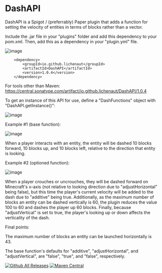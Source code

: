 # DashAPI

DashAPI is a Spigot / (preferrably) Paper plugin that adds a function for setting the velocity of entities in terms of blocks rather than a vector.

Include the .jar file in your "plugins" folder and add this dependency to your pom.xml. Then, add this as a dependency in your "plugin.yml" file.

![image](https://user-images.githubusercontent.com/81048400/225530011-7ba0fa9f-205e-4315-90b2-43cb2f673463.png)

        <dependency>
            <groupId>io.github.lichenaut</groupId>
            <artifactId>DashAPI</artifactId>
            <version>1.0.4</version>
        </dependency>
        
For tools other than Maven: https://central.sonatype.com/artifact/io.github.lichenaut/DashAPI/1.0.4

To get an instance of this API for use, define a "DashFunctions" object with "DashAPI.getInstance()":

![image](https://user-images.githubusercontent.com/81048400/225512094-16e55346-dc67-4fb6-918b-4b165631a0ef.png)

Example #1 (base function):

![image](https://user-images.githubusercontent.com/81048400/225510373-f0dd76f5-1cfe-4f51-9e91-00a48710b790.png)

When a player interacts with an entity, the entity will be dashed 10 blocks forward, 10 blocks up, and 10 blocks left, relative to the direction that entity is looking.

Example #2 (optioned function):

![image](https://user-images.githubusercontent.com/81048400/225510778-2930ace2-b573-43e3-8e06-d89c0a2a3095.png)

When a player crouches or uncrouches, they will be dashed forward on Minecraft's x-axis (not relative to looking direction due to "adjustHorizontal" being false), but this time the player's current velocity will be added to the dash due to "additive" being true. Additionally, as the maximum number of blocks an entity can be dashed vertically is 60, the plugin reduces the value 100 to 60 and dashes the player up 60 blocks. Finally, because "adjustVertical" is set to true, the player's looking up or down affects the verticality of the dash.

Final points:

The maximum number of blocks an entity can be launched horizontally is 43.

The base function's defaults for "additive", "adjustHorizontal", and "adjustVertical", are "false", "true", and "false", respectively.

[![Github All Releases](https://img.shields.io/github/downloads/lichenaut/DashAPI/total.svg)]()
[![Maven Central](https://maven-badges.herokuapp.com/maven-central/io.github.lichenaut/DashAPI/badge.svg)](https://maven-badges.herokuapp.com/maven-central/io.github.lichenaut/DashAPI)
